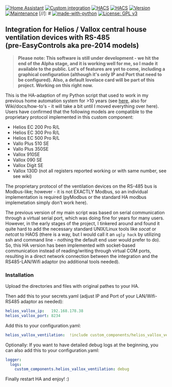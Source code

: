 [![Home Assistant](https://img.shields.io/badge/Home%20Assistant-%2341BDF5.svg)](https://www.home-assistant.io)
[![Custom integration](https://img.shields.io/badge/custom%20integration-%2341BDF5.svg)](https://www.home-assistant.io/getting-started/concepts-terminology)
[![HACS](https://img.shields.io/badge/HACS%20listed-not_yet-red.svg)](https://github.com/hacs)
[![HACS](https://img.shields.io/badge/HACS%20manual%20install-verified-green.svg)](https://github.com/hacs)
[![Version](https://img.shields.io/badge/Version-v2024.12.01beta-green.svg)](https://github.com/Tom-Bom-badil/home-assistant_helios-vallox/releases)
[![Maintenance](https://img.shields.io/badge/Maintained%3F-yes-green.svg)](https://GitHub.com/Tom-Bom-badil/home-assistant_helios-vallox/graphs/commit-activity)
[//]: # [![made-with-python](https://img.shields.io/badge/Made%20with-Python-1f425f.svg)](https://www.python.org/)
[![License: GPL v3](https://img.shields.io/badge/License-GPLv3-blue.svg)](https://www.gnu.org/licenses/gpl-3.0)

## Integration for Helios / Vallox central house ventilation devices with RS-485<br/><smnall>(pre-EasyControls aka pre-2014 models)</small>


> **Please note: This software is still under development - we hit the end of the Alpha stage, and it is working well for me, so I made it available to the public. Lot's of features are yet to come, including a graphical configuration (although it's only IP and Port that need to be configured). Also, a default lovelace card will be part of this project. Working on this right now.**


This is the HA-adaption of my Python script that used to work in my previous home automation system for >10 years (see [here](https://github.com/Tom-Bom-badil/helios/wiki), also for Wiki/docs/how-to's - it will take a bit until I moved everything over here). Users have confirmed that the following models are compatible to the proprietary protocol implemented in this custom component:

- Helios EC 200 Pro R/L
- Helios EC 300 Pro R/L
- Helios EC 500 Pro R/L
- Vallo Plus 510 SE
- Vallo Plus 350SE
- Vallox 910SE
- Vallox 090 SE
- Vallox Digit SE
- Vallox 130D (not all registers reported working or with same number, see see wiki)

The proprietary protocol of the ventilation devices on the RS-485 bus is Modbus-like; however - it is not EXACTLY Modbus, so an individual implementation is required (pyModbus or the standard HA modbus implemetation simply don't work here).

The previous version of my main script was based on serial communication through a virtual serial port, which was doing fine for years for many users. However, in the early stages of the project, I tinkered around and found it quite hard to add the necessary standard UNIX/Linux tools like *socat* or *netcat* to HAOS (there is a way, but I would call it an `ugly hack` by utilizing ssh and command line - nothing the default end user would prefer to do). So, this HA version has been implemented with socket-based communication instead of reading/writing through virtual COM ports, resulting in a direct network connection between the integration and the RS485-LAN/Wifi adaptor (no additional tools needed).

### Installation

Upload the directories and files with original pathes to your HA.

Then add this to your secrets.yaml (adjust IP and Port of your LAN/Wifi-RS485 adaptor as needed):
```yaml
helios_vallox_ip:   192.168.178.38
helios_vallox_port: 8234
```

Add this to your configuration.yaml:
```yaml
helios_vallox_ventilation:  !include custom_components/helios_vallox_ventilation/configuration.yaml
```

Optionally: If you want to have detailed debug logs at the beginning, you can also add this to your configuration.yaml:
```yaml
logger:
  logs:
    custom_components.helios_vallox_ventilation: debug
```

Finally restart HA and enjoy! :)
